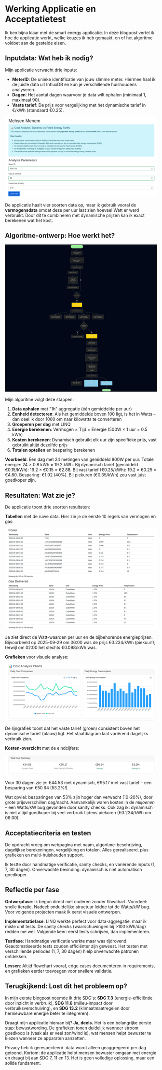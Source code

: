 # Werking Applicatie en Acceptatietest

Ik ben bijna klaar met de smart energy applicatie. In deze blogpost vertel ik hoe de applicatie werkt, welke keuzes ik heb gemaakt, en of het algoritme voldoet aan de gestelde eisen.

## Inputdata: Wat heb ik nodig?

Mijn applicatie verwacht drie inputs:

- **MeterID**: De unieke identificatie van jouw slimme meter. Hiermee haal ik de juiste data uit InfluxDB en kun je verschillende huishoudens analyseren.
- **Dagen**: Het aantal dagen waarvoor je data wilt ophalen (minimaal 1, maximaal 90).
- **Vaste tarief**: De prijs voor vergelijking met het dynamische tarief in €/kWh (standaard €0.25).

![Input formulier](./input_fields_form.png "Inputvelden voor de analyse")

De applicatie haalt vier soorten data op, maar ik gebruik vooral de **vermogensdata** omdat deze per uur laat zien hoeveel Watt er werd verbruikt. Door dit te combineren met dynamische prijzen kan ik exact berekenen wat het kost.

## Algoritme-ontwerp: Hoe werkt het?

![flowchart](./flowchart_high_level.png "Flowchart van het algoritme")

Mijn algoritme volgt deze stappen:

1. **Data ophalen** met "1h" aggregatie (één gemiddelde per uur)
2. **Eenheid detecteren**: Als het gemiddelde boven 100 ligt, is het in Watts – dan deel ik door 1000 om naar kilowatts te converteren
3. **Groeperen per dag** met LINQ
4. **Energie berekenen**: Vermogen × Tijd = Energie (500W × 1 uur = 0.5 kWh)
5. **Kosten berekenen**: Dynamisch gebruikt elk uur zijn specifieke prijs, vast gebruikt altijd dezelfde prijs
6. **Totalen optellen** en besparing berekenen

**Voorbeeld**: Een dag met 24 metingen van gemiddeld 800W per uur. Totale energie: 24 × 0.8 kWh = 19.2 kWh. Bij dynamisch tarief (gemiddeld €0.15/kWh): 19.2 × €0.15 = €2.88. Bij vast tarief (€0.25/kWh): 19.2 × €0.25 = €4.80. Besparing: €1.92 (40%). Bij piekuren (€0.35/kWh) zou vast juist goedkoper zijn.

## Resultaten: Wat zie je?

De applicatie toont drie soorten resultaten:

**Tabellen** met de ruwe data. Hier zie je de eerste 10 regels van vermogen en gas:

![Data tabellen](./power_gas_table_output.png "Power en Gas tabellen met eerste 10 metingen")

Je ziet direct de Watt-waarden per uur en de bijbehorende energieprijzen. Bijvoorbeeld op 2025-09-29 om 06:00 was de prijs €0.234/kWh (piekuur!), terwijl om 02:00 het slechts €0.098/kWh was.

**Grafieken** voor visuele analyse:

![Cost Analysis Charts](./cost_analysis_charts.png "Lijngrafiek kostenvergelijking en staafdiagram dagelijks verbruik")

De lijngrafiek toont dat het vaste tarief (groen) consistent boven het dynamische tarief (blauw) ligt. Het staafdiagram laat variërend dagelijks verbruik zien.

**Kosten-overzicht** met de eindcijfers:

![Total Cost Summary](./total_cost_summary.png "Totale kosten en besparingen")

Voor 30 dagen zie je: €44.53 met dynamisch, €95.17 met vast tarief – een besparing van €50.64 (53.2%!).

Wat opviel: besparingen van 53% zijn hoger dan verwacht (10-20%), door grote prijsverschillen dag/nacht. Aanvankelijk waren kosten in de *miljoenen* – een Watts/kW bug gevonden door sanity checks. Ook zag ik: dynamisch is niet altijd goedkoper bij veel verbruik tijdens piekuren (€0.234/kWh om 06:00).

## Acceptatiecriteria en testen

De opdracht vroeg om webpagina met naam, algoritme-beschrijving, dagelijkse berekeningen, vergelijking en totalen. Alles gerealiseerd, plus grafieken en multi-huishouden support.

Ik testte door handmatige verificatie, sanity checks, en variërende inputs (1, 7, 30 dagen). Onverwachte bevinding: dynamisch is niet automatisch goedkoper.

## Reflectie per fase

**Ontwerpfase**: Ik begon direct met coderen zonder flowchart. Voordeel: snelle iteratie. Nadeel: onduidelijke structuur leidde tot de Watts/kW bug. Voor volgende projecten maak ik eerst visuele ontwerpen.

**Implementatiefase**: LINQ werkte perfect voor data-aggregatie, maar ik miste unit tests. De sanity checks (waarschuwingen bij >100 kWh/dag) redden me wel. Volgende keer: eerst tests schrijven, dan implementeren.

**Testfase**: Handmatige verificatie werkte maar was tijdrovend. Geautomatiseerde tests zouden efficiënter zijn geweest. Het testen met verschillende periodes (1, 7, 30 dagen) hielp onverwachte patronen ontdekken.

**Lessen**: Altijd flowchart vooraf, edge cases documenteren in requirements, en grafieken eerder toevoegen voor snellere validatie.

## Terugkijkend: Lost dit het probleem op?

In mijn eerste blogpost noemde ik drie SDG's: **SDG 7.3** (energie-efficiëntie door inzicht in verbruik), **SDG 11.6** (milieu-impact door verbruiksverschuiving), en **SDG 13.2** (klimaatmaatregelen door hernieuwbare energie beter te integreren).

Draagt mijn applicatie hieraan bij? **Ja, deels.** Het is een belangrijke eerste stap: bewustwording. De grafieken tonen duidelijk wanneer stroom goedkoop is (vaak als er veel zon/wind is), wat mensen helpt bewuster te kiezen wanneer ze apparaten aanzetten.

Privacy heb ik gerespecteerd: data wordt alleen geaggregeerd per dag getoond. Kortom: de applicatie helpt mensen bewuster omgaan met energie en draagt bij aan SDG 7, 11 en 13. Het is geen volledige oplossing, maar een solide fundament.
